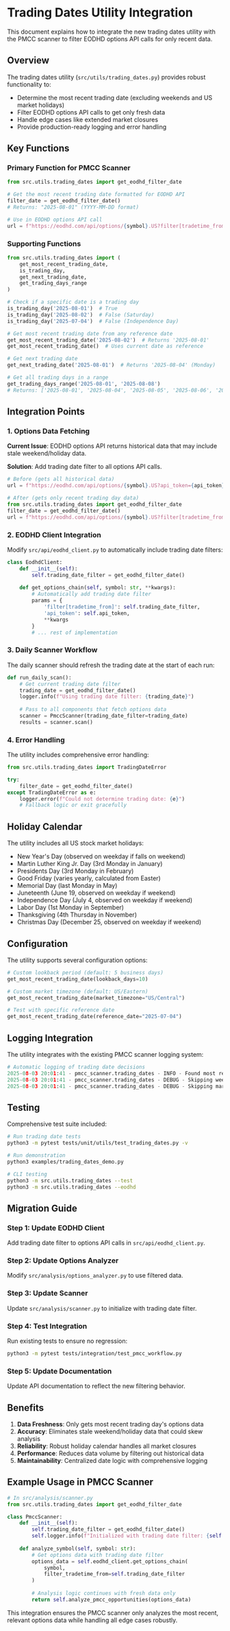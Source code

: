 # Trading Dates Utility Integration

This document explains how to integrate the new trading dates utility with the PMCC scanner to filter EODHD options API calls for only recent data.

## Overview

The trading dates utility (`src/utils/trading_dates.py`) provides robust functionality to:

- Determine the most recent trading date (excluding weekends and US market holidays)
- Filter EODHD options API calls to get only fresh data
- Handle edge cases like extended market closures
- Provide production-ready logging and error handling

## Key Functions

### Primary Function for PMCC Scanner

```python
from src.utils.trading_dates import get_eodhd_filter_date

# Get the most recent trading date formatted for EODHD API
filter_date = get_eodhd_filter_date()
# Returns: "2025-08-01" (YYYY-MM-DD format)

# Use in EODHD options API call
url = f"https://eodhd.com/api/options/{symbol}.US?filter[tradetime_from]={filter_date}&api_token={api_token}"
```

### Supporting Functions

```python
from src.utils.trading_dates import (
    get_most_recent_trading_date,
    is_trading_day,
    get_next_trading_date,
    get_trading_days_range
)

# Check if a specific date is a trading day
is_trading_day('2025-08-01')  # True
is_trading_day('2025-08-02')  # False (Saturday)
is_trading_day('2025-07-04')  # False (Independence Day)

# Get most recent trading date from any reference date
get_most_recent_trading_date('2025-08-02')  # Returns '2025-08-01'
get_most_recent_trading_date()  # Uses current date as reference

# Get next trading date
get_next_trading_date('2025-08-01')  # Returns '2025-08-04' (Monday)

# Get all trading days in a range
get_trading_days_range('2025-08-01', '2025-08-08')
# Returns: ['2025-08-01', '2025-08-04', '2025-08-05', '2025-08-06', '2025-08-07', '2025-08-08']
```

## Integration Points

### 1. Options Data Fetching

**Current Issue**: EODHD options API returns historical data that may include stale weekend/holiday data.

**Solution**: Add trading date filter to all options API calls.

```python
# Before (gets all historical data)
url = f"https://eodhd.com/api/options/{symbol}.US?api_token={api_token}"

# After (gets only recent trading day data)
from src.utils.trading_dates import get_eodhd_filter_date
filter_date = get_eodhd_filter_date()
url = f"https://eodhd.com/api/options/{symbol}.US?filter[tradetime_from]={filter_date}&api_token={api_token}"
```

### 2. EODHD Client Integration

Modify `src/api/eodhd_client.py` to automatically include trading date filters:

```python
class EodhdClient:
    def __init__(self):
        self.trading_date_filter = get_eodhd_filter_date()
    
    def get_options_chain(self, symbol: str, **kwargs):
        # Automatically add trading date filter
        params = {
            'filter[tradetime_from]': self.trading_date_filter,
            'api_token': self.api_token,
            **kwargs
        }
        # ... rest of implementation
```

### 3. Daily Scanner Workflow

The daily scanner should refresh the trading date at the start of each run:

```python
def run_daily_scan():
    # Get current trading date filter
    trading_date = get_eodhd_filter_date()
    logger.info(f"Using trading date filter: {trading_date}")
    
    # Pass to all components that fetch options data
    scanner = PmccScanner(trading_date_filter=trading_date)
    results = scanner.scan()
```

### 4. Error Handling

The utility includes comprehensive error handling:

```python
from src.utils.trading_dates import TradingDateError

try:
    filter_date = get_eodhd_filter_date()
except TradingDateError as e:
    logger.error(f"Could not determine trading date: {e}")
    # Fallback logic or exit gracefully
```

## Holiday Calendar

The utility includes all US stock market holidays:

- New Year's Day (observed on weekday if falls on weekend)
- Martin Luther King Jr. Day (3rd Monday in January)
- Presidents Day (3rd Monday in February)
- Good Friday (varies yearly, calculated from Easter)
- Memorial Day (last Monday in May)
- Juneteenth (June 19, observed on weekday if weekend)
- Independence Day (July 4, observed on weekday if weekend)
- Labor Day (1st Monday in September)
- Thanksgiving (4th Thursday in November)
- Christmas Day (December 25, observed on weekday if weekend)

## Configuration

The utility supports several configuration options:

```python
# Custom lookback period (default: 5 business days)
get_most_recent_trading_date(lookback_days=10)

# Custom market timezone (default: US/Eastern)
get_most_recent_trading_date(market_timezone="US/Central")

# Test with specific reference date
get_most_recent_trading_date(reference_date="2025-07-04")
```

## Logging Integration

The utility integrates with the existing PMCC scanner logging system:

```python
# Automatic logging of trading date decisions
2025-08-03 20:01:41 - pmcc_scanner.trading_dates - INFO - Found most recent trading date
2025-08-03 20:01:41 - pmcc_scanner.trading_dates - DEBUG - Skipping weekend
2025-08-03 20:01:41 - pmcc_scanner.trading_dates - DEBUG - Skipping market holiday
```

## Testing

Comprehensive test suite included:

```bash
# Run trading date tests
python3 -m pytest tests/unit/utils/test_trading_dates.py -v

# Run demonstration
python3 examples/trading_dates_demo.py

# CLI testing
python3 -m src.utils.trading_dates --test
python3 -m src.utils.trading_dates --eodhd
```

## Migration Guide

### Step 1: Update EODHD Client

Add trading date filter to options API calls in `src/api/eodhd_client.py`.

### Step 2: Update Options Analyzer

Modify `src/analysis/options_analyzer.py` to use filtered data.

### Step 3: Update Scanner

Update `src/analysis/scanner.py` to initialize with trading date filter.

### Step 4: Test Integration

Run existing tests to ensure no regression:

```bash
python3 -m pytest tests/integration/test_pmcc_workflow.py
```

### Step 5: Update Documentation

Update API documentation to reflect the new filtering behavior.

## Benefits

1. **Data Freshness**: Only gets most recent trading day's options data
2. **Accuracy**: Eliminates stale weekend/holiday data that could skew analysis
3. **Reliability**: Robust holiday calendar handles all market closures
4. **Performance**: Reduces data volume by filtering out historical data
5. **Maintainability**: Centralized date logic with comprehensive logging

## Example Usage in PMCC Scanner

```python
# In src/analysis/scanner.py
from src.utils.trading_dates import get_eodhd_filter_date

class PmccScanner:
    def __init__(self):
        self.trading_date_filter = get_eodhd_filter_date()
        self.logger.info(f"Initialized with trading date filter: {self.trading_date_filter}")
    
    def analyze_symbol(self, symbol: str):
        # Get options data with trading date filter
        options_data = self.eodhd_client.get_options_chain(
            symbol, 
            filter_tradetime_from=self.trading_date_filter
        )
        
        # Analysis logic continues with fresh data only
        return self.analyze_pmcc_opportunities(options_data)
```

This integration ensures the PMCC scanner only analyzes the most recent, relevant options data while handling all edge cases robustly.